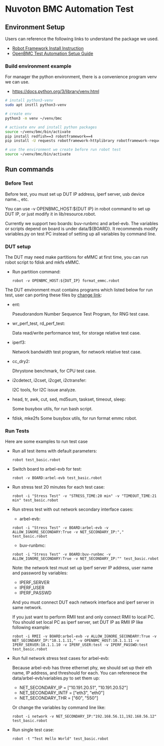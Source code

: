 # Nuvoton BMC Automation Test

## Environment Setup ##
Users can reference the following links to understand the package we used.
* [Robot Framework Install Instruction](https://github.com/robotframework/robotframework/blob/master/INSTALL.rst)
* [OpenBMC Test Automation Setup Guide](https://github.com/openbmc/openbmc-test-automation#installation-setup-guide)

### Build environment example ###
For manager the python environment, there is a convenience program venv we can use.
* https://docs.python.org/3/library/venv.html

```bash
# install python3-venv
sudo apt instll python3-venv

# create env
python3 -m venv ~/venv/bmc

# activate env and install python packages
source ~/venv/bmc/bin/activate
pip install redfish==3 robotframework==4
pip install -U requests robotframework-httplibrary robotframework-requests robotframework-scplibrary robotframework-sshlibrary

# use the environment we create before run robot test
source ~/venv/bmc/bin/activate
```


## Run commands ##
### Before Test ###
Before test, you must set up DUT IP address, iperf server, usb device name.., etc.

You can use -v OPENBMC_HOST:${DUT IP} in robot command to set up DUT IP,
or just modify it in lib/resource.robot.

Currently we support two boards: buv-runbmc and arbel-evb. The variables
or scripts depend on board is under data/${BOARD}. It recommends modify
variables.py on test PC instead of setting up all variables by command line.

### DUT setup ###
The DUT may need make partitions for eMMC at first time, you can run robot script to fdisk and mkfs eMMC.

* Run partition command:
    ```
    robot -v OPENBMC_HOST:${DUT_IP} format_emmc.robot
    ```

The DUT environment must contains programs which listed below for run test,
user can porting these files by [change link](https://github.com/Nuvoton-Israel/openbmc/pull/221/files):
* ent:

    Pseudorandom Number Sequence Test Program, for RNG test case.
* wr_perf_test, rd_perf_test:

    Data read/write performance test, for storage relative test case.
* iperf3:

    Network bandwidth test program, for network relative test case.
* cc_dry2:

    Dhrystone benchmark, for CPU test case.
* i2cdetect, i2cset, i2cget, i2ctransfer:

    I2C tools, for I2C issue analyze.
* head, tr, awk, cut, sed, md5sum, taskset, timeout, sleep:

    Some busybox utils, for run bash script.
* fdisk, mke2fs
    Some busybox utils, for run format emmc robot.


### Run Tests ###
Here are some examples to run test case

* Run all test items with default parameters:
    ```
    robot test_basic.robot
    ```

* Switch board to arbel-evb for test:
    ```
    robot -v BOARD:arbel-evb test_basic.robot
    ```

* Run stress test 20 minutes for each test case:
    ```
    robot -i "Stress Test" -v "STRESS_TIME:20 min" -v "TIMEOUT_TIME:21 min" test_basic.robot
    ```

* Run stress test with out network secondary interface cases:
    * arbel-evb:
    ```
    robot -i "Stress Test" -v BOARD:arbel-evb -v ALLOW_IGNORE_SECONDARY:True -v NET_SECONDARY_IP:"," test_basic.robot
    ```
    * buv-runbmc:
    ```
    robot -i "Stress Test" -v BOARD:buv-runbmc -v ALLOW_IGNORE_SECONDARY:True -v NET_SECONDARY_IP:"" test_basic.robot
    ```

    Note: the network test must set up Iperf server IP address, user name and password by variables:
    * IPERF_SERVER
    * IPERF_USER
    * IPERF_PASSWD

    And you must connect DUT each network interface and iperf server in same network.

    If you just want to perform RMII test and only connect RMII to local PC.
    You should set local PC as iperf server, set DUT IP as RMII IP like following example:
    ```
    robot -i RMII -v BOARD:arbel-evb -v ALLOW_IGNORE_SECONDARY:True -v NET_SECONDARY_IP:"10.1.1.11," -v OPENBMC_HOST:10.1.1.11 -v IPERF_SERVER:10.1.1.10 -v IPERF_USER:test -v IPERF_PASSWD:test test_basic.robot
    ```

* Run full network stress test cases for arbel-evb:

    Because arbel-evb has three ethernet phy, we should set up their eth name, IP address, and threshould for each.
    You can referenece the data/arbel-evb/variables.py to set them up:
    * NET_SECONDARY_IP = ["10.191.20.51", "10.191.20.52"]
    * NET_SECONDARY_INTF = ["eth3", "eth0"]
    * NET_SECONDARY_THR = ["60", "550"]

    Or change the variables by command line like:
    ```
    robot -i network -v NET_SECONDARY_IP:"192.168.56.11,192.168.56.12" test_basic.robot
    ```

* Run single test case:
    ```
    robot -t "Test Hello World" test_basic.robot
    ```
